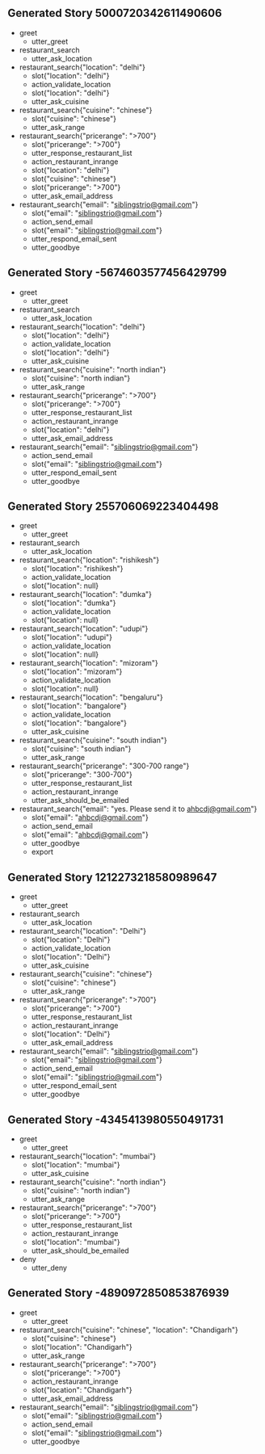 ## Generated Story 5000720342611490606
* greet
    - utter_greet
* restaurant_search
    - utter_ask_location
* restaurant_search{"location": "delhi"}
    - slot{"location": "delhi"}
    - action_validate_location
    - slot{"location": "delhi"}
    - utter_ask_cuisine
* restaurant_search{"cuisine": "chinese"}
    - slot{"cuisine": "chinese"}
    - utter_ask_range
* restaurant_search{"pricerange": ">700"}
    - slot{"pricerange": ">700"}
    - utter_response_restaurant_list
    - action_restaurant_inrange
    - slot{"location": "delhi"}
	- slot{"cuisine": "chinese"}
	- slot{"pricerange": ">700"}
    - utter_ask_email_address
* restaurant_search{"email": "siblingstrio@gmail.com"}
	- slot{"email": "siblingstrio@gmail.com"}
    - action_send_email
    - slot{"email": "siblingstrio@gmail.com"}
	- utter_respond_email_sent
	- utter_goodbye

## Generated Story -5674603577456429799
* greet
    - utter_greet
* restaurant_search
    - utter_ask_location
* restaurant_search{"location": "delhi"}
    - slot{"location": "delhi"}
    - action_validate_location
    - slot{"location": "delhi"}
    - utter_ask_cuisine
* restaurant_search{"cuisine": "north indian"}
    - slot{"cuisine": "north indian"}
    - utter_ask_range
* restaurant_search{"pricerange": ">700"}
    - slot{"pricerange": ">700"}
    - utter_response_restaurant_list
    - action_restaurant_inrange
    - slot{"location": "delhi"}
    - utter_ask_email_address
* restaurant_search{"email": "siblingstrio@gmail.com"}
    - action_send_email
    - slot{"email": "siblingstrio@gmail.com"}
    - utter_respond_email_sent
    - utter_goodbye

## Generated Story 255706069223404498
* greet
    - utter_greet
* restaurant_search
    - utter_ask_location
* restaurant_search{"location": "rishikesh"}
    - slot{"location": "rishikesh"}
    - action_validate_location
    - slot{"location": null}
* restaurant_search{"location": "dumka"}
    - slot{"location": "dumka"}
    - action_validate_location
    - slot{"location": null}
* restaurant_search{"location": "udupi"}
    - slot{"location": "udupi"}
    - action_validate_location
    - slot{"location": null}
* restaurant_search{"location": "mizoram"}
    - slot{"location": "mizoram"}
    - action_validate_location
    - slot{"location": null}
* restaurant_search{"location": "bengaluru"}
    - slot{"location": "bangalore"}
	- action_validate_location
    - slot{"location": "bangalore"}
    - utter_ask_cuisine
* restaurant_search{"cuisine": "south indian"}
    - slot{"cuisine": "south indian"}
    - utter_ask_range
* restaurant_search{"pricerange": "300-700 range"}
    - slot{"pricerange": "300-700"}
    - utter_response_restaurant_list
    - action_restaurant_inrange
    - utter_ask_should_be_emailed
* restaurant_search{"email": "yes. Please send it to ahbcdj@gmail.com"}
    - slot{"email": "ahbcdj@gmail.com"}
	- action_send_email
    - slot{"email": "ahbcdj@gmail.com"}
    - utter_goodbye
	- export
	
## Generated Story 1212273218580989647
* greet
    - utter_greet
* restaurant_search
    - utter_ask_location
* restaurant_search{"location": "Delhi"}
    - slot{"location": "Delhi"}
    - action_validate_location
    - slot{"location": "Delhi"}
    - utter_ask_cuisine
* restaurant_search{"cuisine": "chinese"}
    - slot{"cuisine": "chinese"}
    - utter_ask_range
* restaurant_search{"pricerange": ">700"}
    - slot{"pricerange": ">700"}
    - utter_response_restaurant_list
    - action_restaurant_inrange
    - slot{"location": "Delhi"}
    - utter_ask_email_address
* restaurant_search{"email": "siblingstrio@gmail.com"}
    - slot{"email": "siblingstrio@gmail.com"}
    - action_send_email
    - slot{"email": "siblingstrio@gmail.com"}
    - utter_respond_email_sent
    - utter_goodbye

## Generated Story -4345413980550491731
* greet
    - utter_greet
* restaurant_search{"location": "mumbai"}
    - slot{"location": "mumbai"}
    - utter_ask_cuisine
* restaurant_search{"cuisine": "north indian"}
    - slot{"cuisine": "north indian"}
    - utter_ask_range
* restaurant_search{"pricerange": ">700"}
    - slot{"pricerange": ">700"}
    - utter_response_restaurant_list
    - action_restaurant_inrange
    - slot{"location": "mumbai"}
    - utter_ask_should_be_emailed
* deny
    - utter_deny

## Generated Story -4890972850853876939
* greet
    - utter_greet
* restaurant_search{"cuisine": "chinese", "location": "Chandigarh"}
    - slot{"cuisine": "chinese"}
    - slot{"location": "Chandigarh"}
    - utter_ask_range
* restaurant_search{"pricerange": ">700"}
    - slot{"pricerange": ">700"}
    - action_restaurant_inrange
    - slot{"location": "Chandigarh"}
    - utter_ask_email_address
* restaurant_search{"email": "siblingstrio@gmail.com"}
    - slot{"email": "siblingstrio@gmail.com"}
    - action_send_email
    - slot{"email": "siblingstrio@gmail.com"}
    - utter_goodbye
